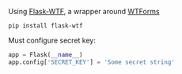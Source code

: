 
Using [Flask-WTF](http://pythonhosted.org/Flask-WTF/), a wrapper around [WTForms](http://wtforms.simplecodes.com/)

`pip install flask-wtf`

Must configure secret key:
```python
app = Flask(__name__)
app.config['SECRET_KEY'] = 'Some secret string'
```

